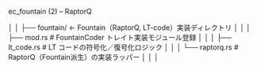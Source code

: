 ec_fountain (2) – RaptorQ

│   │   ├── fountain/                      ← Fountain（RaptorQ, LT-code）実装ディレクトリ
│   │   │   ├── mod.rs                     # FountainCoder トレイト実装モジュール登録
│   │   │   ├── lt_code.rs                 # LT コードの符号化／復号化ロジック
│   │   │   └── raptorq.rs                 # RaptorQ（Fountain派生）の実装ラッパー
│   │   │
